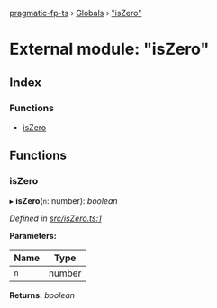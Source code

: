 [pragmatic-fp-ts](../README.md) › [Globals](../globals.md) › ["isZero"](_iszero_.md)

# External module: "isZero"

## Index

### Functions

* [isZero](_iszero_.md#iszero)

## Functions

###  isZero

▸ **isZero**(`n`: number): *boolean*

*Defined in [src/isZero.ts:1](https://github.com/hermann-p/pragmatic-fp-ts/blob/6562256/src/isZero.ts#L1)*

**Parameters:**

Name | Type |
------ | ------ |
`n` | number |

**Returns:** *boolean*
